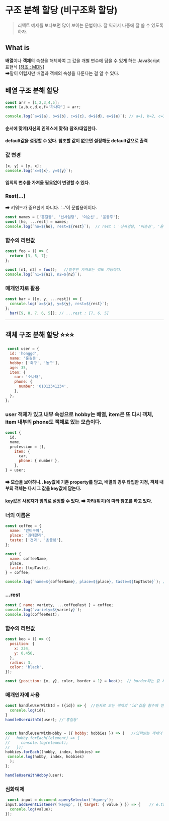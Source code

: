 # 구조 분해 할당 (비구조화 할당)
> 리액트 예제를 보다보면 많이 보이는 문법이다.    잘 익혀서 나중에 잘 쓸 수 있도록 하자.

## What is

**배열**이나 **객체**의 속성을 해체하여 그 값을 개별 변수에 담을 수 있게 하는 JavaScript 표현식 [[참조 : MDN]](https://developer.mozilla.org/ko/docs/Web/JavaScript/Reference/Operators/Destructuring_assignment)   
➡말이 어렵지만 배열과 객체의 속성을 다룬다는 걸 알 수 있다.

## 배열 구조 분해 할당

``` javascript
const arr = [1,2,3,4,5];
const [a,b,c,d,e,f='가나다'] = arr;

console.log(`a=${a}, b=${b}, c=${c}, d=${d}, e=${e}`); // a=1, b=2, c=3, d=4, e=5
```
#### 순서에 맞게(자신의 인덱스에 맞춰) 참조/대입한다.
#### default값을 설정할 수 있다. 참조할 값이 없으면 설정해둔 default값으로 출력

### 값 변경
``` javascript
[x, y] = [y, x];
console.log(`x=${x}, y=${y}`);
```
#### 임의의 변수를 가져올 필요없이 변경할 수 있다.

### Rest(...)
➡ 키워드가 중요한게 아니다. '...'이 문법용어이다.
``` javascript
const names = ['홍길동', '신사임당', '이순신', '윤동주'];
const [ho, ...rest] = names;  
console.log(`ho=${ho}, rest=${rest}`);  // rest : '신사임당, '이순신', '윤동주'
```
### 함수의 리턴값
``` javascript
const foo = () => {
  return [3, 5, 7];
};

const [n1, n2] = foo();   //일부만 가져오는 것도 가능하다.
console.log(`n1=${n1}, n2=${n2}`); 
```
### 매개인자로 활용
``` javascript
const bar = ([x, y, ...rest]) => {  
  console.log(`x=${x}, y=${y}, rest=${rest}`);
};
  bar([9, 8, 7, 6, 5]); // ...rest : [7, 6, 5]
```
<hr />

## 객체 구조 분해 할당 ⭐⭐⭐

``` javascript
 const user = {
  id: 'honggd',
  name: '홍길동',
  hobby: ['축구', '농구'],
  age: 35,
  item: {
    car: '소나타',
    phone: {
      number: '01012341234',
    },
  },
};
```
### user 객체가 있고 내부 속성으로 hobby는 배열, item은 또 다시 객체, item 내부의 phone도 객체로 있는 모습이다.
``` javascript
const {
  id,
  name,
  profession = [],  
    item: {
      car,
      phone: { number },
    },
} = user;
```

####  ➡ 모습을 보아하니.. **key**값에 기존 property를 담고, 배열의 경우 타입만 지정, 객체 내부의 객체는 다시 그 값을 key값에 담는다.
#### key값은 사용자가 임의로 설정할 수 있다. ➡ 자리(위치)에 따라 참조를 하고 있다.

### 너의 이름은

``` javascript
const coffee = {
  name: '안티구아',
  place: '과테말라',
  taste: ['견과', '초콜렛'],
};

const {
  name: coffeeName,
  place,
  taste: [topTaste],
} = coffee;

console.log(`name=${coffeeName}, place=${place}, taste=${topTaste}`); // 구조 분해 파트에서 값의 이름을 재 정의할 수 있다.
```

### ...rest
``` javascript
const { name: variety, ...coffeeRest } = coffee;
console.log(`variety=${variety}`);
console.log(coffeeRest);
```

### 함수의 리턴값

``` javascript
const koo = () => ({
  position: {
    x: 234,
    y: 0.456,
  },
  radius: 3,
  color: 'black',
});

const {position: {x, y}, color, border = 1} = koo();  // border라는 값 새로 생성, 기본값을 1로 지정
```

### 매개인자에 사용
``` javascript
const handleUserWithId = ({id}) => {  //인자로 오는 객체의 'id'값을 함수에 전달 
  console.log(id);
}
handleUserWithId(user); //'홍길동'


const handleUserWithHobby = ({ hobby: hobbies }) => {   //입력받는 객체의 key값 'hobby'를 함수 안에서 hobbies로 사용하겠다.
//   hobby.forEach((element) => {
//     console.log(element);
//   });
hobbies.forEach((hobby, index, hobbies) =>
 console.log(hobby, index, hobbies)
  );
};

handleUserWithHobby(user);
```
### 심화예제
``` javascript
 const input = document.querySelector('#query');
input.addEventListener('keyup', ({ target: { value } }) => {    // e.target.value 역시 자바스크립트 object < '.' 연산자로 내부 함수에의해 접근 가능
  console.log(value);
});

```